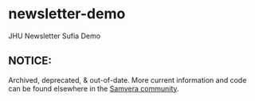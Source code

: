 # newsletter-demo
JHU Newsletter Sufia Demo

## NOTICE:
Archived, deprecated, & out-of-date.
More current information and code can be found elsewhere in the [Samvera community](https://samvera.org/).
